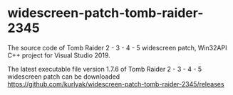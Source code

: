 # widescreen-patch-tomb-raider-2345

The source code of Tomb Raider 2 - 3 - 4 - 5 widescreen patch, Win32API C++ project for Visual Studio 2019.

The latest executable file version 1.7.6 of Tomb Raider 2 - 3 - 4 - 5 widescreen patch can be downloaded https://github.com/kurlyak/widescreen-patch-tomb-raider-2345/releases